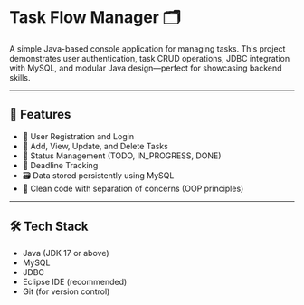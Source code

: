 # Task Flow Manager 🗂️

A simple Java-based console application for managing tasks. This project demonstrates user authentication, task CRUD operations, JDBC integration with MySQL, and modular Java design—perfect for showcasing backend skills.

---

## 🚀 Features

- 👤 User Registration and Login
- 📝 Add, View, Update, and Delete Tasks
- 🔄 Status Management (TODO, IN_PROGRESS, DONE)
- 📅 Deadline Tracking
- 🗃️ Data stored persistently using MySQL
- 🧼 Clean code with separation of concerns (OOP principles)

---

## 🛠️ Tech Stack

- Java (JDK 17 or above)
- MySQL
- JDBC
- Eclipse IDE (recommended)
- Git (for version control)
